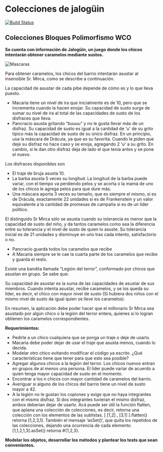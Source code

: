 # Colecciones de jalogüin
 
[![Build Status](https://travis-ci.org/wollok/coleccionesBloquesJaloguin.svg?branch=master)](https://travis-ci.org/wollok/coleccionesBloquesJaloguin)


## Colecciones Bloques Polimorfismo WCO

**Se cuenta con información de Jalogüin, un juego donde los chicos intentarán obtener caramelos mediante sustos.**

![Mascaras](http://mla-s2-p.mlstatic.com/199011-MLA20469290685_102015-Y.jpg)

Para obtener caramelos, los chicos del barrio intentarán asustar al insensible Sr. Mirca, como se describe a continuación.
 
La capacidad de asustar de cada pibe depende de cómo es y lo que lleva puesto.
- Macaria tiene un nivel de ira que inicialmente es de 10, pero que se incrementa cuando la hacen enojar. Su capacidad de susto surge de sumar su nivel de ira al total de las capacidades de susto de los disfraces que lleva. 
- Pancracio asusta gritando “buuuu” y no le gusta llevar más de un disfraz. Su capacidad de susto es igual a la cantidad de 'u' de su grito típico más la capacidad de susto de su único disfraz. En un principio, usa la máscara de Drácula, ya que es su favorita. Cuando le piden que deje su disfraz no hace caso y se enoja, agregando 2 'u' a su grito. En cambio, si le dan otro disfraz deja de lado el que tenía antes y se pone el nuevo. 

Los disfraces disponibles son
- El traje de bruja asusta 10.
- La barba asusta 5 veces su longitud. La longitud de la barba puede variar, con el tiempo va perdiendo pelos y se acorta o la mamá de uno de los chicos le agrega pelos para que dure más.
- Una máscara aporta 3 veces su tamaño, que es siempre el mismo, si es de Drácula, exactamente 22 unidades si es de Frankenstein y un valor equivalente a la cantidad de promesas de campaña si es de un líder político. 

El distinguido Sr Mirca sólo se asusta cuando su tolerancia es menor que la capacidad de susto del niño, y da tantos caramelos como sea la diferencia entre su tolerancia y el nivel de susto de quien lo asuste. Su tolerancia inicial es de 21 unidades y disminuye en uno tras cada intento, satisfactorio o no.
- Pancracio guarda todos los caramelos que recibe
- A Macaria siempre se le cae la cuarta parte de los caramelos que recibe y guarda el resto. 

Existe una bandita llamada “Legión del terror”, conformado por chicos que asustan en grupo. Se sabe que:

Su capacidad de asustar es la suma de las capacidades de asustar de sus miembros.
Cuando intenta asustar, recibe caramelos, y se los queda su líder, es decir, el chico con mayor nivel de susto (Si hubiera dos niños con el mismo nivel de susto da igual quien se lleve los caramelos).
                                                                                               
En resumen, la aplicación debe poder hacer que el millonario Sr Mirca sea asustado por algún chico o la legión del terror entera, quienes si lo logran obtienen los caramelos correspondientes.

**Requerimientos:**
- Pedirle a un chico cualquiera que se ponga un traje o deje de usarlo.
- Macaria debe poder dejar de usar el traje que asusta menos, cuando lo decida.
- Modelar otro chico evitando modificar el código ya escrito. ¿Qué características tiene que tener para que esto sea posible?
- Agregar algunos chicos a la legión del terror. Los chicos nuevos entran en grupos de al menos una persona. El líder puede variar de acuerdo a quien tenga mayor capacidad de susto en el momento.
- Encontrar a los n chicos con mayor cantidad de caramelos del barrio.
- Averiguar si alguno de los chicos del barrio tiene un nivel de susto mayor a 42.
- A la legión no le gustan los copiones y exige que no haya integrantes con el mismo disfraz. Si dos integrantes tuvieran el mismo disfraz, ambos deberían dejar de usarlo. Acá puede ser útil la función flatten, que aplana una colección de colecciones, es decir, retorna una colección con los elementos de las sublistas. [ [1,2] , [3,1] ].flatten() retorna [1,2,3,1]. También el mensaje ‘asSet()’, que quita los repetidos de las colecciones, dejando una ocurrencia de cada elemento. [1,1,2,1,3].asSet() retorna #{1,2,3}.
	
**Modelar los objetos, desarrollar los métodos y plantear los tests que sean convenientes.**


